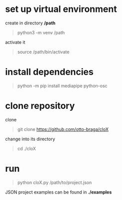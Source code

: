 # set up virtual environment
create in directory **/path**
> python3 -m venv /path

activate it
> source /path/bin/activate

# install dependencies
> python -m pip install mediapipe python-osc

# clone repository
clone
> git clone https://github.com/otto-braga/cloX

change into its directory
> cd ./cloX

# run
> python cloX.py /path/to/project.json

JSON project examples can be found in **./examples**